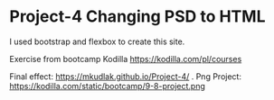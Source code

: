 # Project-4 Changing PSD to HTML

I used bootstrap and flexbox to create this site.

Exercise from bootcamp Kodilla https://kodilla.com/pl/courses

Final effect: https://mkudlak.github.io/Project-4/ .
Png Project: https://kodilla.com/static/bootcamp/9-8-project.png
